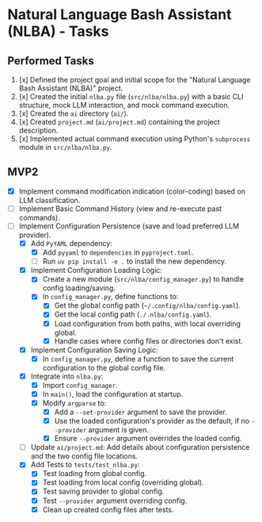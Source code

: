 # Natural Language Bash Assistant (NLBA) - Tasks

## Performed Tasks
1. [x] Defined the project goal and initial scope for the "Natural Language Bash Assistant (NLBA)" project.
2. [x] Created the initial `nlba.py` file (`src/nlba/nlba.py`) with a basic CLI structure, mock LLM interaction, and mock command execution.
3. [x] Created the `ai` directory (`ai/`).
4. [x] Created `project.md` (`ai/project.md`) containing the project description.
5. [x] Implemented actual command execution using Python's `subprocess` module in `src/nlba/nlba.py`.


## MVP2
- [x] Implement command modification indication (color-coding) based on LLM classification.
- [ ] Implement Basic Command History (view and re-execute past commands).
- [ ] Implement Configuration Persistence (save and load preferred LLM provider).
  - [x] Add `PyYAML` dependency:
    - [x] Add `pyyaml` to `dependencies` in `pyproject.toml`.
    - [ ] Run `uv pip install -e .` to install the new dependency.
  - [x] Implement Configuration Loading Logic:
    - [x] Create a new module (`src/nlba/config_manager.py`) to handle config loading/saving.
    - [x] In `config_manager.py`, define functions to:
      - [x] Get the global config path (`~/.config/nlba/config.yaml`).
      - [x] Get the local config path (`./.nlba/config.yaml`).
      - [x] Load configuration from both paths, with local overriding global.
      - [x] Handle cases where config files or directories don't exist.
  - [x] Implement Configuration Saving Logic:
    - [x] In `config_manager.py`, define a function to save the current configuration to the global config file.
  - [x] Integrate into `nlba.py`:
    - [x] Import `config_manager`.
    - [x] In `main()`, load the configuration at startup.
    - [x] Modify `argparse` to:
      - [x] Add a `--set-provider` argument to save the provider.
      - [x] Use the loaded configuration's provider as the default, if no `--provider` argument is given.
      - [x] Ensure `--provider` argument overrides the loaded config.
  - [ ] Update `ai/project.md`: Add details about configuration persistence and the two config file locations.
  - [x] Add Tests to `tests/test_nlba.py`:
    - [x] Test loading from global config.
    - [x] Test loading from local config (overriding global).
    - [x] Test saving provider to global config.
    - [x] Test `--provider` argument overriding config.
    - [x] Clean up created config files after tests.
